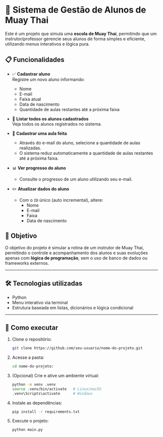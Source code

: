 # 🥊 Sistema de Gestão de Alunos de Muay Thai

Este é um projeto que simula uma **escola de Muay Thai**, permitindo que um instrutor/professor gerencie seus alunos de forma simples e eficiente, utilizando menus interativos e lógica pura.

## 📋 Funcionalidades

- ✅ **Cadastrar aluno**  
  Registre um novo aluno informando:
  - Nome
  - E-mail
  - Faixa atual
  - Data de nascimento
  - Quantidade de aulas restantes até a próxima faixa

- 📄 **Listar todos os alunos cadastrados**  
  Veja todos os alunos registrados no sistema.

- 📆 **Cadastrar uma aula feita**  
  - Através do e-mail do aluno, selecione a quantidade de aulas realizadas.
  - O sistema reduz automaticamente a quantidade de aulas restantes até a próxima faixa.

- 📊 **Ver progresso do aluno**  
  - Consulte o progresso de um aluno utilizando seu e-mail.

- ✏️ **Atualizar dados do aluno**  
  - Com o `ID` único (auto incremental), altere:
    - Nome
    - E-mail
    - Faixa
    - Data de nascimento

## 🎯 Objetivo

O objetivo do projeto é simular a rotina de um instrutor de Muay Thai, permitindo o controle e acompanhamento dos alunos e suas evoluções apenas com **lógica de programação**, sem o uso de banco de dados ou frameworks externos.

---

## 🛠 Tecnologias utilizadas

- Python
- Menu interativo via terminal
- Estrutura baseada em listas, dicionários e lógica condicional

---

## 🚀 Como executar

1. Clone o repositório:
   ```bash
   git clone https://github.com/seu-usuario/nome-do-projeto.git
    ```
2. Acesse a pasta:
   ```bash
   cd nome-do-projeto:
   ```
3. (Opcional) Crie e ative um ambiente virtual:
    ```bash
    python -m venv .venv
    source .venv/bin/activate   # Linux/macOS
    .venv\Scripts\activate      # Windows
    ```

4. Instale as dependências:
    ```bash
    pip install -r requirements.txt
    ```

5. Execute o projeto:
    ```bash
    python main.py
    ```